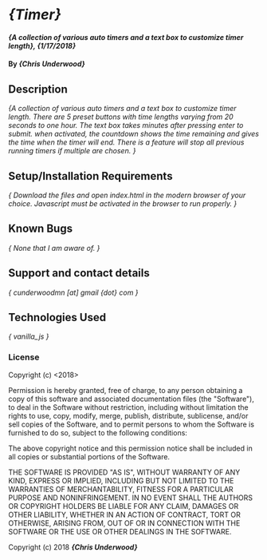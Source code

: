 # _{Timer}_

#### _{A collection of various auto timers and a text box to customize timer length}, {1/17/2018}_

#### By _**{Chris Underwood}**_

## Description

_{A collection of various auto timers and a text box to customize timer length. There are 5 preset buttons with time lengths varying from 20 seconds to one hour. The text box takes minutes after pressing enter to submit. when activated, the countdown shows the time remaining and gives the time when the timer will end. There is a feature will stop all previous running timers if multiple are chosen. }_

## Setup/Installation Requirements

_{ Download the files and open index.html in the modern browser of your choice.  Javascript must be activated in the browser to run properly. }_

## Known Bugs

_{ None that I am aware of. }_

## Support and contact details

_{ cunderwoodmn [at] gmail {dot} com  }_

## Technologies Used

_{ vanilla_js }_

### License

Copyright (c) <2018> <Chris Underwood>

Permission is hereby granted, free of charge, to any person obtaining a copy of this software and associated documentation files (the "Software"), to deal in the Software without restriction, including without limitation the rights to use, copy, modify, merge, publish, distribute, sublicense, and/or sell copies of the Software, and to permit persons to whom the Software is furnished to do so, subject to the following conditions:

The above copyright notice and this permission notice shall be included in all copies or substantial portions of the Software.

THE SOFTWARE IS PROVIDED "AS IS", WITHOUT WARRANTY OF ANY KIND, EXPRESS OR IMPLIED, INCLUDING BUT NOT LIMITED TO THE WARRANTIES OF MERCHANTABILITY, FITNESS FOR A PARTICULAR PURPOSE AND NONINFRINGEMENT. IN NO EVENT SHALL THE AUTHORS OR COPYRIGHT HOLDERS BE LIABLE FOR ANY CLAIM, DAMAGES OR OTHER LIABILITY, WHETHER IN AN ACTION OF CONTRACT, TORT OR OTHERWISE, ARISING FROM, OUT OF OR IN CONNECTION WITH THE SOFTWARE OR THE USE OR OTHER DEALINGS IN THE SOFTWARE.

Copyright (c) 2018 **_{Chris Underwood}_**
